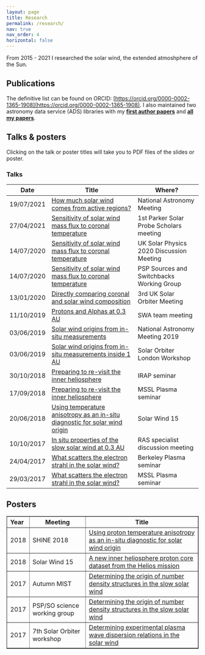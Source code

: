 ```yaml
---
layout: page
title: Research
permalink: /research/
nav: true
nav_order: 4
horizontal: false
---
```

From 2015 - 2021 I researched the solar wind, the extended atmoshphere of the Sun.

## Publications

The definitive list can be found on ORCID: [https://orcid.org/0000-0002-1365-1908](https://orcid.org/0000-0002-1365-1908). I also maintained two astronomy data service (ADS) libraries with my **[first author papers](https://ui.adsabs.harvard.edu/#/public-libraries/SzI6nJuHTRuOsUm8dejD-Q)** and **[all my papers](https://ui.adsabs.harvard.edu/#/public-libraries/699B06FhTXeD-hhNZN-mbQ)**.

## Talks & posters

Clicking on the talk or poster titles will take you to PDF files of the slides or poster.

### Talks

Date | Title | Where?
---|---|---
19/07/2021 | <a href="talks/20210719NAM.pdf">How much solar wind comes from active regions?</a> | National Astronomy Meeting
27/04/2021 | <a href="talks/20210427PSPscholars.pdf">Sensitivity of solar wind mass flux to coronal temperature</a> | 1st Parker Solar Probe Scholars meeting
14/07/2020 | <a href="talks/20200731UKSP.pdf">Sensitivity of solar wind mass flux to coronal temperature</a> | UK Solar Physics 2020 Discussion Meeting
14/07/2020 | <a href="talks/20200714PSPSourcesWG.pdf">Sensitivity of solar wind mass flux to coronal temperature</a> | PSP Sources and Switchbacks Working Group
13/01/2020 | <a href="talks/20200113StAndrews.pdf">Directly comparing coronal and solar wind composition</a> | 3rd UK Solar Orbiter Meeting
11/10/2019 | <a href="talks/20191011SWA.pdf">Protons and Alphas at 0.3 AU</a> | SWA team meeting
03/06/2019 | <a href="talks/20190705NAM.pdf">Solar wind origins from in-situ measurements</a> | National Astronomy Meeting 2019
03/06/2019 | <a href="talks/20190604SolO.pdf">Solar wind origins from in-situ measurements inside 1 AU</a> | Solar Orbiter London Workshop
30/10/2018 | <a href="talks/181030IRAP.pdf">Preparing to re-visit the inner heliosphere</a> | IRAP seminar
17/09/2018 | <a href="talks/180917MSSL.pdf">Preparing to re-visit the inner heliosphere</a> | MSSL Plasma seminar
20/06/2018 | <a href="talks/180620SW.pdf">Using temperature anisotropy as an in-situ diagnostic for solar wind origin</a> | Solar Wind 15
10/10/2017 | <a href="talks/171010RASOrbiter.pdf">In situ properties of the slow solar wind at 0.3 AU</a> | RAS specialist discussion meeting
24/04/2017 | <a href="talks/170424Berkeley.pdf">What scatters the electron strahl in the solar wind?</a> | Berkeley Plasma seminar
29/03/2017 | <a href="talks/170329MSSL.pdf">What scatters the electron strahl in the solar wind?</a> | MSSL Plasma seminar

## Posters

<table border="1px solid black" style="border-collapse:collapse">
 <tr>
   <th align='left'>Year</th>
   <th>Meeting</th>
   <th>Title</th>
 </tr>

 <tr>
   <td>2018</td>
   <td>SHINE 2018</td>
   <td><a href="posters/2018SHINE.pdf">
      Using proton temperature anisotropy as an in-situ diagnostic for solar wind origin
    </a></td>
 </tr>

 <tr>
   <td>2018</td>
   <td>Solar Wind 15</td>
   <td><a href="posters/2018SW15.pdf">
      A new inner heliosphere proton core dataset from the Helios mission
    </a></td>
 </tr>

 <tr>
   <td>2017</td>
   <td>Autumn MIST</td>
   <td><a href="posters/2017MIST.pdf">
      Determining the origin of number density structures in the slow solar wind
    </a></td>
 </tr>

 <tr>
   <td>2017</td>
   <td>PSP/SO science working group</td>
   <td><a href="posters/2017Washington.pdf">
      Determining the origin of number density structures in the slow solar wind
    </a></td>
 </tr>

 <tr>
   <td>2017</td>
   <td>7th Solar Orbiter workshop</td>
   <td><a href="posters/2017Granada.pdf">
      Determining experimental plasma wave dispersion relations in the solar wind
    </a></td>
 </tr>
</table>

